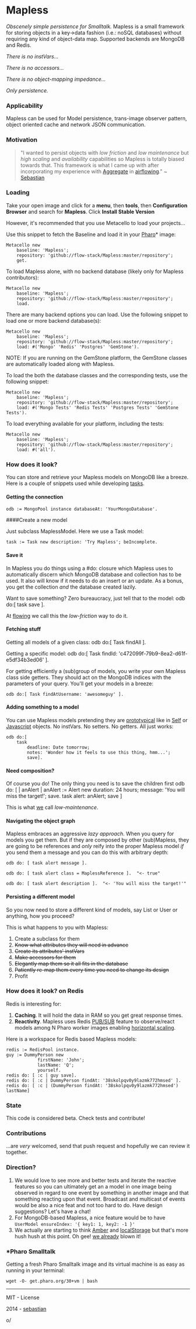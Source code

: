 Mapless
=======

*Obscenely simple persistence for Smalltalk.* Mapless is a small framework for storing objects in a key->data fashion (i.e.: noSQL databases) without requiring any kind of object-data map.  Supported backends are MongoDB and Redis. 

*There is no instVars...*

*There is no accessors...*

*There is no object-mapping impedance...*


*Only persistence.*

### Applicability

Mapless can be used for Model persistence, trans-image observer pattern, object oriented cache and network JSON communication.

### Motivation
> "I wanted to persist objects with *low friction* and *low maintenance* but *high scaling* and *availability* capabilities so Mapless is totally biased towards that. This framework is what I came up with after incorporating my experience with [Aggregate](https://github.com/sebastianconcept/Aggregate) in [airflowing](http://airflowing.com)." ~ [Sebastian](http://about.me/sebastianconcept)

### Loading

Take your open image and click for a **menu**, then **tools**, then **Configuration Browser** and search for **Mapless**. Click **Install Stable Version**

However, it's recommended that you use Metacello to load your projects...

Use this snippet to fetch the Baseline and load it in your [Pharo](http://www.pharo-project.org/home)* image:

    Metacello new
    	baseline: 'Mapless';
    	repository: 'github://flow-stack/Mapless:master/repository';
    	get.
    	
To load Mapless alone, with no backend database (likely only for Mapless contributors):

    Metacello new
    	baseline: 'Mapless';
    	repository: 'github://flow-stack/Mapless:master/repository';
    	load.
	
There are many backend options you can load. Use the following snippet to load one or more backend database(s):

	Metacello new
    	baseline: 'Mapless';
    	repository: 'github://flow-stack/Mapless:master/repository';
    	load: #('Mongo' 'Redis' 'Postgres' 'GemStone').

NOTE: If you are running on the GemStone platform, the GemStone classes are automatically loaded along with Mapless.

To load the both the database classes and the corresponding tests, use the following snippet:

	Metacello new
    	baseline: 'Mapless';
    	repository: 'github://flow-stack/Mapless:master/repository';
    	load: #('Mongo Tests' 'Redis Tests' 'Postgres Tests' 'GemStone Tests').

To load everything available for your platform, including the tests:

	Metacello new
    	baseline: 'Mapless';
    	repository: 'github://flow-stack/Mapless:master/repository';
    	load: #('all').

### How does it look?

You can store  and retrieve your Mapless models on MongoDB like a breeze. Here is a couple of snippets used while developing [tasks](http://tasks.flowingconcept.com).

#### Getting the connection

    odb := MongoPool instance databaseAt: 'YourMongoDatabase'.
    
####Create a new model

Just subclass MaplessModel. Here we use a Task model:

    task := Task new description: 'Try Mapless'; beIncomplete.

#### Save it

In Mapless you do things using a #do: closure which Mapless uses to automatically discern which MongoDB database and collection has to be used. It also will know if it needs to do an insert or an update. As a bonus, you get the collection *and* the database created lazily. 

Want to save something? Zero bureaucracy, just tell that to the model:
    odb do:[ task save ].

At [flowing](http://flowingconcept.com) we call this the *low-friction* way to do it.

#### Fetching stuff

Getting all models of a given class:
    odb do:[ Task findAll ].

Getting a specific model:
    odb do:[ Task findId: 'c472099f-79b9-8ea2-d61f-e5df34b3ed06' ].

For getting efficiently a (sub)group of models, you write your own Mapless class side getters. They should act on the MongoDB indices with the parameters of your query. You'll get your models in a breeze:

    odb do:[ Task findAtUsername: 'awesomeguy' ].

#### Adding something to a model

You can use Mapless models pretending they are [prototypical](http://en.wikipedia.org/wiki/Prototype-based_programming) like in [Self](http://en.wikipedia.org/wiki/Self_(programming_language)) or [Javascript](http://en.wikipedia.org/wiki/JavaScript) objects. No instVars. No setters. No getters. All just works:

    odb do:[
    	task 
    		deadline: Date tomorrow; 
    		notes: 'Wonder how it feels to use this thing, hmm...';
    		save].

#### Need composition? 

Of course you do! The only thing you need is to save the children first
    odb do:  [  | anAlert |
      anAlert := Alert new 
      				duration: 24 hours;
      				message: 'You will miss the target!';
      				save.
    	task 
    		alert: anAlert;
    		save ]

This is what [we](http://flowingconcept.com) call *low-maintenance*.
#### Navigating the object graph
Mapless embraces an aggressive *lazy approach*. When you query for models you get them. But if they are composed by other (sub)Mapless, they are going to be references and *only* reify into the proper Mapless model *if* you send them a message and you can do this with arbitrary depth:

    odb do: [ task alert message ].   

    odb do: [ task alert class = MaplessReference ].  "<- true"   

    odb do: [ task alert description ].  "<- 'You will miss the target!'"   

#### Persisting a different model

So you now need to store a different kind of models, say List or User or anything, how you proceed? 

This is what happens to you with Mapless:

1. Create a subclass for them
2. <del>Know what attributes they will need in advance</del>
3. <del>Create its attributes' instVars</del>
4. <del>Make accessors for them</del>
5. <del>Elegantly map them so it all fits in the database</del>
6. <del>Patiently re-map them every time you need to change its design</del>
7. Profit

### How does it look? on Redis

Redis is interesting for:

1. **Caching**. It will hold the data in RAM so you get great response times.
2. **Reactivity**. Mapless uses Redis [PUB/SUB](http://redis.io/topics/pubsub) feature to observe/react models among N Pharo worker images enabling [horizontal scaling](http://en.wikipedia.org/wiki/Scalability#Horizontal_and_vertical_scaling).

Here is a workspace for Redis based Mapless models:

    redis := RedisPool instance.
    guy := DummyPerson new
				firstName: 'John';
				lastName: 'Q';
				yourself.				
    redis do: [ :c | guy save].
    redis do: [ :c | DummyPerson findAt: '38skolpqv0y9lazmk772hmsed' ].
    redis do: [ :c | (DummyPerson findAt: '38skolpqv0y9lazmk772hmsed') lastName]

### State

This code is considered beta. Check tests and contribute!

### Contributions

...are *very* welcomed, send that push request and hopefully we can review it together.

### Direction?

1. We would love to see more and better tests and iterate the reactive features so you can ultimately get an a model in one image being observed in regard to one event by something in another image and that something reacting upon that event. Broadcast and multicast of events would be also a nice feat and not too hard to do. Have design suggestions? Let's have a chat!
2. For MongoDB-based Mapless, a nice feature would be to have <code>UserModel ensureIndex: '{ key1: 1, key2: -1 }'</code>
3. We actually are starting to think [Amber](http://amber-lang.net) and [localStorage](http://en.wikipedia.org/wiki/Web_storage) but that's more hush hush at this point. Oh gee! [we already](https://www.youtube.com/watch?v=ZDC1N5wYsMg) blown it!

### *Pharo Smalltalk
Getting a fresh Pharo Smalltalk image and its virtual machine is as easy as running in your terminal:
 
    wget -O- get.pharo.org/30+vm | bash

_______

MIT - License

2014 - [sebastian](http://about.me/sebastianconcept)

o/
